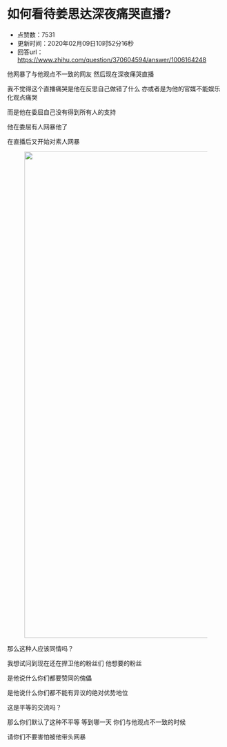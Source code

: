 # 如何看待姜思达深夜痛哭直播?
- 点赞数：7531
- 更新时间：2020年02月09日10时52分16秒
- 回答url：https://www.zhihu.com/question/370604594/answer/1006164248
<body>
 <p data-pid="SFyO_Kjd">他网暴了与他观点不一致的网友 然后现在深夜痛哭直播</p>
 <p data-pid="5e70PKnt">我不觉得这个直播痛哭是他在反思自己做错了什么 亦或者是为他的官媒不能娱乐化观点痛哭</p>
 <p data-pid="eLTX0NbE">而是他在委屈自己没有得到所有人的支持</p>
 <p data-pid="9D_Pe544">他在委屈有人网暴他了</p>
 <p data-pid="02D-FtK-">在直播后又开始对素人网暴</p>
 <figure data-size="normal">
  <img src="https://pic1.zhimg.com/50/v2-d8bdf38dec3dbc4857616fdf5449cde9_720w.jpg?source=1940ef5c" data-rawwidth="1125" data-rawheight="1059" data-size="normal" data-original-token="v2-8cc0252f0f52156cba540dbd5f960620" data-default-watermark-src="https://picx.zhimg.com/50/v2-c290eb38d984a5ddcc85c7183b1aba61_720w.jpg?source=1940ef5c" class="origin_image zh-lightbox-thumb" width="1125" data-original="https://picx.zhimg.com/v2-d8bdf38dec3dbc4857616fdf5449cde9_r.jpg?source=1940ef5c">
 </figure>
 <p data-pid="6N1WCHc2">那么这种人应该同情吗？</p>
 <p data-pid="D9Aw2LW1">我想试问到现在还在捍卫他的粉丝们 他想要的粉丝</p>
 <p data-pid="BpCL1Yq9">是他说什么你们都要赞同的傀儡</p>
 <p data-pid="FYwNuHIQ">是他说什么你们都不能有异议的绝对优势地位</p>
 <p data-pid="atBUNj2I">这是平等的交流吗？</p>
 <p data-pid="m-C8WGwW">那么你们默认了这种不平等 等到哪一天 你们与他观点不一致的时候</p>
 <p data-pid="RtmQylfP">请你们不要害怕被他带头网暴</p>
</body>